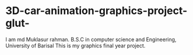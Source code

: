 # 3D-car-animation-graphics-project-glut-
I am md Muklasur rahman.
B.S.C in computer science and Engineering, University of Barisal
This is my graphics final year project.
